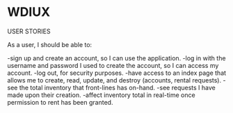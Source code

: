 # WDIUX

USER STORIES

As a user, I should be able to:

  -sign up and create an account, so I can use the application.
  -log in with the username and password I used to create the account, so I can access my account.
  -log out, for security purposes.
  -have access to an index page that allows me to create, read, update, and destroy (accounts, rental requests).
  -see the total inventory that front-lines has on-hand.
  -see requests I have made upon their creation.
  -affect inventory total in real-time once permission to rent has been granted.
